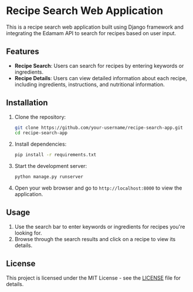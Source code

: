 # Recipe Search Web Application

This is a recipe search web application built using Django framework and integrating the Edamam API to search for recipes based on user input.

## Features

- **Recipe Search**: Users can search for recipes by entering keywords or ingredients.
- **Recipe Details**: Users can view detailed information about each recipe, including ingredients, instructions, and nutritional information.

## Installation

1. Clone the repository:
   ```bash
   git clone https://github.com/your-username/recipe-search-app.git
   cd recipe-search-app
   ```

2. Install dependencies:
   ```bash
   pip install -r requirements.txt
   ```

3. Start the development server:
   ```bash
   python manage.py runserver
   ```

4. Open your web browser and go to `http://localhost:8000` to view the application.

## Usage

1. Use the search bar to enter keywords or ingredients for recipes you're looking for.
2. Browse through the search results and click on a recipe to view its details.


## License

This project is licensed under the MIT License - see the [LICENSE](LICENSE) file for details.